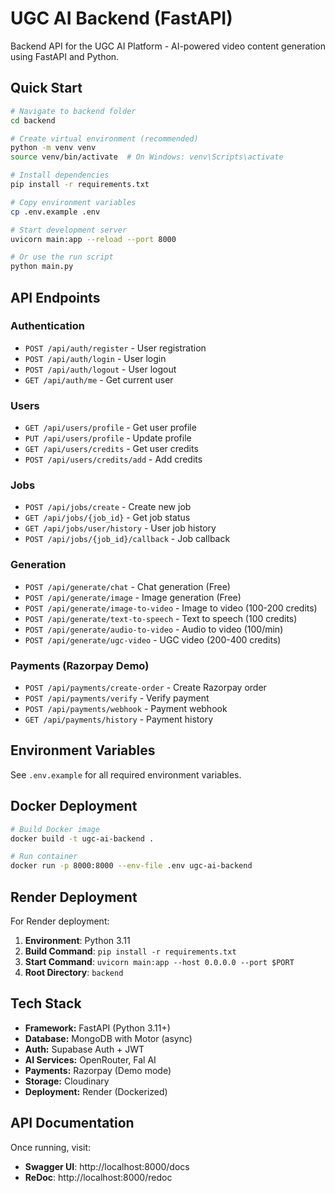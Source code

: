 # UGC AI Backend (FastAPI)

Backend API for the UGC AI Platform - AI-powered video content generation using FastAPI and Python.

## Quick Start

```bash
# Navigate to backend folder
cd backend

# Create virtual environment (recommended)
python -m venv venv
source venv/bin/activate  # On Windows: venv\Scripts\activate

# Install dependencies
pip install -r requirements.txt

# Copy environment variables
cp .env.example .env

# Start development server
uvicorn main:app --reload --port 8000

# Or use the run script
python main.py
```

## API Endpoints

### Authentication
- `POST /api/auth/register` - User registration
- `POST /api/auth/login` - User login
- `POST /api/auth/logout` - User logout
- `GET /api/auth/me` - Get current user

### Users
- `GET /api/users/profile` - Get user profile
- `PUT /api/users/profile` - Update profile
- `GET /api/users/credits` - Get user credits
- `POST /api/users/credits/add` - Add credits

### Jobs
- `POST /api/jobs/create` - Create new job
- `GET /api/jobs/{job_id}` - Get job status
- `GET /api/jobs/user/history` - User job history
- `POST /api/jobs/{job_id}/callback` - Job callback

### Generation
- `POST /api/generate/chat` - Chat generation (Free)
- `POST /api/generate/image` - Image generation (Free)
- `POST /api/generate/image-to-video` - Image to video (100-200 credits)
- `POST /api/generate/text-to-speech` - Text to speech (100 credits)
- `POST /api/generate/audio-to-video` - Audio to video (100/min)
- `POST /api/generate/ugc-video` - UGC video (200-400 credits)

### Payments (Razorpay Demo)
- `POST /api/payments/create-order` - Create Razorpay order
- `POST /api/payments/verify` - Verify payment
- `POST /api/payments/webhook` - Payment webhook
- `GET /api/payments/history` - Payment history

## Environment Variables

See `.env.example` for all required environment variables.

## Docker Deployment

```bash
# Build Docker image
docker build -t ugc-ai-backend .

# Run container
docker run -p 8000:8000 --env-file .env ugc-ai-backend
```

## Render Deployment

For Render deployment:
1. **Environment**: Python 3.11
2. **Build Command**: `pip install -r requirements.txt`
3. **Start Command**: `uvicorn main:app --host 0.0.0.0 --port $PORT`
4. **Root Directory**: `backend`

## Tech Stack

- **Framework:** FastAPI (Python 3.11+)
- **Database:** MongoDB with Motor (async)
- **Auth:** Supabase Auth + JWT
- **AI Services:** OpenRouter, Fal AI
- **Payments:** Razorpay (Demo mode)
- **Storage:** Cloudinary
- **Deployment:** Render (Dockerized)

## API Documentation

Once running, visit:
- **Swagger UI**: http://localhost:8000/docs
- **ReDoc**: http://localhost:8000/redoc